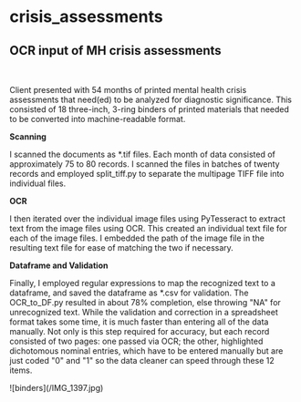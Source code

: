 # crisis_assessments
 <h2>OCR input of MH crisis assessments</h2> <br>
<p>Client presented with 54 months of printed mental health crisis assessments that need(ed) to be analyzed for diagnostic significance. This consisted of 18 three-inch, 3-ring binders of printed materials that needed to be converted into machine-readable format.</p>
<b>Scanning</b><br>
<p>I scanned the documents as *.tif files. Each month of data consisted of approximately 75 to 80 records. I scanned the files in batches of twenty records and employed split_tiff.py to separate the multipage TIFF file into individual files.</p>
<b>OCR</b><br>
<p>I then iterated over the individual image files using PyTesseract to extract text from the image files using OCR. This created an individual text file for each of the image files. I embedded the path of the image file in the resulting text file for ease of matching the two if necessary.</p>
<b>Dataframe and Validation</b><br>
<p>Finally, I employed regular expressions to map the recognized text to a dataframe, and saved the dataframe as *.csv for validation. The OCR_to_DF.py resulted in about 78% completion, else throwing "NA" for unrecognized text. While the validation and correction in a spreadsheet format takes some time, it is much faster than entering all of the data manually. Not only is this step required for accuracy, but each record consisted of two pages: one passed via OCR; the other, highlighted dichotomous nominal entries, which have to be entered manually but are just coded "0" and "1" so the data cleaner can speed through these 12 items.</p>
![binders](/IMG_1397.jpg)
